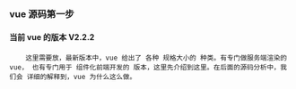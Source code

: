### vue 源码第一步

#### 当前 vue 的版本 V2.2.2

```node
    这里需要放，最新版本中，vue 给出了 各种 规格大小的 种类。有专门做服务端渲染的vue， 也有专门用于 组件化前端开发的 版本，这里先介绍到这里。在后面的源码分析中，我们会 详细的解释到，vue 为什么这么做。
```





